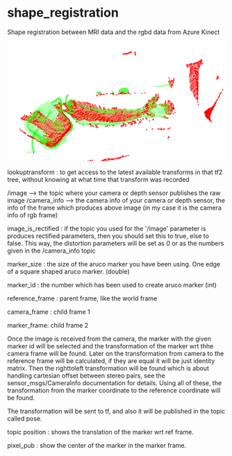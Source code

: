 # shape_registration
Shape registration between MRI data and the rgbd data from Azure Kinect

![alt text](https://github.com/NehilDanis/shape_registration/raw/master/blob/registration_result.png "registration example")

lookuptransform : to get access to the latest available transforms in that tf2 tree, without knowing at what time that transform was recorded


/image --> the topic where your camera or depth sensor publishes the raw image
/camera_info --> the camera info of your camera or depth sensor, the info of the frame which produces above image (in my case it is the camera info of rgb frame)

image_is_rectified : if the topic you used for the '/image' parameter is produces rectified parameters, then you should set this to true, else to false. This way, the distortion parameters will be set as 0 or as the numbers given in the /camera_info topic

marker_size : the size of the aruco marker you have been using. One edge of a square shaped aruco marker. (double)

marker_id : the number which has been used to create aruco marker (int)

reference_frame : parent frame, like the world frame

camera_frame : child frame 1

marker_frame: child frame 2

Once the image is received from the camera, the marker with the given marker id will be selected and the transformation of the marker wrt thhe camera frame will be found. Later on the transformation from camera to the reference frame will be calculated, if they are equal it will be just identity matrix. Then the righttoleft transformation will be found which is about handling cartesian offset between stereo pairs, see the sensor_msgs/CameraInfo documentation for details. Using all of these, the transformation from the marker coordinate to the reference coordinate will be found.

The transformation will be sent to tf, and also it will be published in the topic called pose.

topic position : shows the translation of the marker wrt ref frame.


pixel_pub : show the center of the marker in the marker frame.
